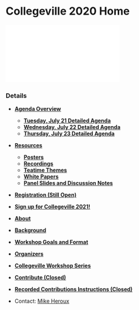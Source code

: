 
# Collegeville 2020 Home

![](assets/CollegevilleWorkshopBanner.pdf)


### Details
- [**Agenda Overview**](Agenda.md)
  - [**Tuesday, July 21 Detailed Agenda**](Agenda-Day-1.md)
  - [**Wednesday, July 22 Detailed Agenda**](Agenda-Day-2.md)
  - [**Thursday, July 23 Detailed Agenda**](Agenda-Day-3.md)
- [**Resources**](Resources.md)
  - [**Posters**](WorkshopResources/Posters/PosterList.md)
  - [**Recordings**](WorkshopResources/Recordings/RecordingList.md)
  - [**Teatime Themes**](WorkshopResources/TeatimeThemes/TeatimeThemeList.md)
  - [**White Papers**](WorkshopResources/WhitePapers/WhitePaperList.md)
  - [**Panel Slides and Discussion Notes**](WorkshopResources/WorkshopSlidesNotes/WorkshopSlidesNotesList.md)
- [**Registration (Still Open)**](Registration.md)
- [**Sign up for Collegeville 2021!**](Registration2021.md)
- [**About**](About.md)
- [**Background**](Background.md)
- [**Workshop Goals and Format**](GoalsFormat.md)
- [**Organizers**](Organizers.md)
- [**Collegeville Workshop Series**](https://collegeville.github.io/Workshops/)

- [**Contribute (Closed)**](Contribute.md)
- [**Recorded Contributions Instructions (Closed)**](WorkshopResources/Recordings/Instructions.md)
- Contact: [Mike Heroux](https://maherou.github.io)
